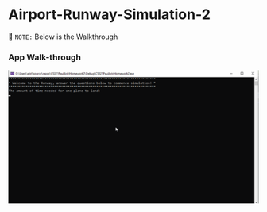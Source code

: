 # Airport-Runway-Simulation-2

📝 `NOTE:` Below is the Walkthrough

### App Walk-through
![runway2](runway2.gif)
